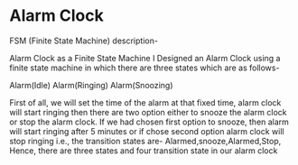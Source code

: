 # Alarm Clock

FSM (Finite State Machine) description-


Alarm Clock as a Finite State Machine
I Designed an Alarm Clock using a finite state machine in which there are three states which are as follows-


Alarm(Idle)
Alarm(Ringing)
Alarm(Snoozing)


First of all, we will set the time of the alarm at that fixed time, alarm clock will start ringing then there are two option either to snooze the alarm clock or stop the alarm clock. If we had chosen first option to snooze, then alarm will start ringing after 5 minutes or if chose second option alarm clock will stop ringing i.e., the transition states are- Alarmed,snooze,Alarmed,Stop,
Hence, there are three states and four transition state in our alarm clock
